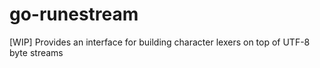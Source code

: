 # go-runestream
[WIP] Provides an interface for building character lexers on top of UTF-8 byte streams
